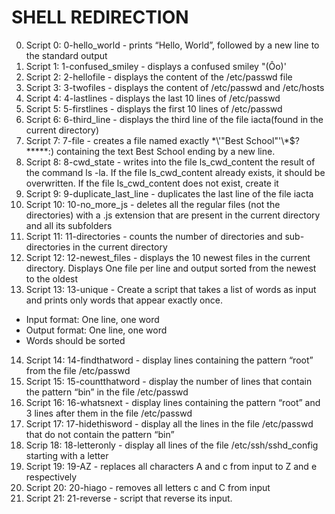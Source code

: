 # SHELL REDIRECTION

0. Script 0: 0-hello_world - prints “Hello, World”, followed by a new line to the standard output
1. Script 1: 1-confused_smiley - displays a confused smiley "(Ôo)'
2. Script 2: 2-hellofile - displays the content of the /etc/passwd file
3. Script 3: 3-twofiles - displays the content of /etc/passwd and /etc/hosts
4. Script 4: 4-lastlines - displays the last 10 lines of /etc/passwd
5. Script 5: 5-firstlines - displays the first 10 lines of /etc/passwd
6. Script 6: 6-third_line - displays the third line of the file iacta(found in the current directory)
7. Script 7: 7-file - creates a file named exactly \*\\'"Best School"\'\\*$\?\*\*\*\*\*:) containing the text Best School ending by a new line.
8. Script 8: 8-cwd_state - writes into the file ls_cwd_content the result of the command ls -la. If the file ls_cwd_content already exists, it should be overwritten. If the file ls_cwd_content does not exist, create it
9. Script 9: 9-duplicate_last_line - duplicates the last line of the file iacta
10. Script 10: 10-no_more_js - deletes all the regular files (not the directories) with a .js extension that are present in the current directory and all its subfolders
11. Script 11: 11-directories - counts the number of directories and sub-directories in the current directory
12. Script 12: 12-newest_files - displays the 10 newest files in the current directory. Displays One file per line and output sorted from the newest to the oldest
13. Script 13: 13-unique - Create a script that takes a list of words as input and prints only words that appear exactly once.
* Input format: One line, one word
* Output format: One line, one word
* Words should be sorted
14. Script 14: 14-findthatword - display lines containing the pattern “root” from the file /etc/passwd
15. Script 15: 15-countthatword - display the number of lines that contain the pattern “bin” in the file /etc/passwd
16. Script 16: 16-whatsnext - display lines containing the pattern “root” and 3 lines after them in the file /etc/passwd
17. Script 17: 17-hidethisword - display all the lines in the file /etc/passwd that do not contain the pattern “bin”
18. Scrip 18: 18-letteronly - display all lines of the file /etc/ssh/sshd_config starting with a letter
19. Script 19: 19-AZ - replaces all characters A and c from input to Z and e respectively
20. Script 20: 20-hiago - removes all letters c and C from input
21. Script 21: 21-reverse - script that reverse its input.
